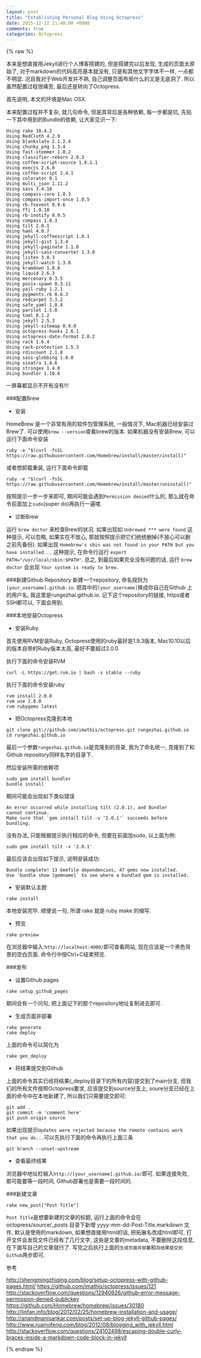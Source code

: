 ```yaml
---
layout: post
title: "Establishing Personal Blog Using Octopress"
date: 2015-12-22 21:40:00 +0800
comments: true
categories: Octopress
---
```


{% raw %}

本来是想直接用Jekyll进行个人博客搭建的, 但是搭建完以后发现, 生成的页面太原始了, 对于markdown的代码高亮基本就没有, 只是和其他文字字体不一样, 一点都不明显. 况且我对于Web开发并不熟, 自己调整页面布局什么的又是无底洞了. 所以虽然配置过程很痛苦, 最后还是转向了Octopress.

<!--More-->

首先说明, 本文的环境是Mac OSX.

本来配置过程并不复杂, 就几句命令, 但是其背后是各种依赖, 每一步都是坑, 先贴一下其中用到的Bundle的依赖, 让大家见识一下:

```
Using rake 10.4.2
Using RedCloth 4.2.9
Using blankslate 2.1.2.4
Using chunky_png 1.3.4
Using fast-stemmer 1.0.2
Using classifier-reborn 2.0.3
Using coffee-script-source 1.9.1.1
Using execjs 2.6.0
Using coffee-script 2.4.1
Using colorator 0.1
Using multi_json 1.11.2
Using sass 3.4.18
Using compass-core 1.0.3
Using compass-import-once 1.0.5
Using rb-fsevent 0.9.6
Using ffi 1.9.10
Using rb-inotify 0.9.5
Using compass 1.0.3
Using tilt 2.0.1
Using haml 4.0.7
Using jekyll-coffeescript 1.0.1
Using jekyll-gist 1.3.4
Using jekyll-paginate 1.1.0
Using jekyll-sass-converter 1.3.0
Using listen 3.0.3
Using jekyll-watch 1.3.0
Using kramdown 1.8.0
Using liquid 2.6.3
Using mercenary 0.3.5
Using posix-spawn 0.3.11
Using yajl-ruby 1.2.1
Using pygments.rb 0.6.3
Using redcarpet 3.3.2
Using safe_yaml 1.0.4
Using parslet 1.5.0
Using toml 0.1.2
Using jekyll 2.5.3
Using jekyll-sitemap 0.9.0
Using octopress-hooks 2.6.1
Using octopress-date-format 2.0.2
Using rack 1.6.4
Using rack-protection 1.5.3
Using rdiscount 2.1.8
Using sass-globbing 1.0.0
Using sinatra 1.4.6
Using stringex 1.4.0
Using bundler 1.10.6
```

一屏幕都显示不开有没有!!!

###配置Brew

* 安装

HomeBrew 是一个非常有用的软件包管理系统, 一般情况下, Mac机器已经安装过Brew了. 可以使用`brew --version`查看brew的版本. 如果机器没有安装Brew, 可以运行下面命令安装

```
ruby -e "$(curl -fsSL https://raw.githubusercontent.com/Homebrew/install/master/install)"
```

或者想卸载重装, 运行下面命令卸载

```
ruby -e "$(curl -fsSL https://raw.githubusercontent.com/Homebrew/install/master/uninstall)"
```

按照提示一步一步来即可, 期间可能会遇到`Permission denied`什么的, 那么就在命令前面加上`sudo`(super do)再执行一遍喽.

* 诊断Brew

运行 `brew doctor` 来检查Brew的状况. 
如果出现如 `Unbrewed *** were found` 这种提示, 可以忽略, 如果实在不放心, 那就按照提示把它们统统删掉(不放心可以删之前先备份).
如果出现 `Homebrew's sbin was not found in your PATH but you have installed...` 这种提示, 在命令行运行 `export PATH="/usr/local/sbin:$PATH"`.
总之, 到最后如果完全没有问题的话, 运行 `brew doctor` 会出现 `Your system is ready to brew.`

###新建Github Repository
新建一个repository, 命名规则为`[your_username].github.io`. 把其中的`[your_username]`换成你自己在Github 上的用户名, 我这里是rungezhai.github.io. 记下这个repository的链接, https或者SSH都可以, 下面会用到.

###本地安装Octopress


* 安装Ruby

首先使用RVM安装Ruby, Octopress使用的ruby最好是1.9.3版本, Mac10.10以后的版本自带的Ruby版本太高, 最好不要超过2.0.0

执行下面的命令安装RVM

```
curl -L https://get.rvm.io | bash -s stable --ruby
```

执行下面的命令安装ruby

```
rvm install 2.0.0
rvm use 2.0.0
rvm rubygems latest

```

* 把Octopress克隆到本地

```
git clone git://github.com/imathis/octopress.git rungezhai.github.io
cd rungezhai.github.io
```

最后一个参数`rungezhai.github.io`是克隆到的目录, 我为了命名统一, 克隆到了和Github repository同样名字的目录下.

然后安装所需的依赖项


```
sudo gem install bundler
bundle install
```

期间可能会出现如下类似错误

```
An error occurred while installing tilt (2.0.1), and Bundler
cannot continue.
Make sure that `gem install tilt -v '2.0.1'` succeeds before
bundling.
```

没有办法, 只能根据提示执行相应的命令, 但要在前面加sudo, 以上面为例:

```
sudo gem install tilt -v '2.0.1'
```

最后应该会出现如下提示, 说明安装成功:

```
Bundle complete! 13 Gemfile dependencies, 47 gems now installed.
Use `bundle show [gemname]` to see where a bundled gem is installed.

```

* 安装默认主题

```
rake install
```

本地安装完毕. 顺便说一句, 所谓 rake 就是 ruby make 的缩写.

* 预览

```
rake preview
```

在浏览器中输入:`http://localhost:4000/`即可查看网站, 现在应该是一个黑色背景的空白页面. 命令行中按Ctrl+C结束预览.


###发布

* 设置Github pages

```
rake setup_github_pages
```

期间会有一个问句, 把上面记下的那个repository地址复制进去即可.

* 生成页面并部署

```
rake generate
rake deploy
```

上面的命令可以简化为

```
rake gen_deploy
```

* 将结果提交到Github

上面的命令其实已经将结果(_deploy目录下的所有内容)提交到了main分支, 但我们的所有文件按照Octopress要求, 应该提交到source分支上, soure分支已经在上面的命令中在本地新建了, 所以我们只需要提交即可:

```
git add .
git commit -m 'comment here'
git push origin source
```

如果出现提示`Updates were rejected because the remote contains work that you do...`可以先执行下面的命令再执行上面三条

```
git branch --unset-upstream
```

* 查看最终结果

浏览器中地址栏输入`http://[your_username].github.io/`即可. 如果连接失败, 那可能要等一段时间, Github部署也是需要一段时间的.


###新建文章

```
rake new_post["Post Title"]
```

`Post Title`是想要新建的文章的标题, 运行上面的命令会在 octopress/source/_posts 目录下新增 yyyy-mm-dd-Post-Title.markdown 文件, 默认是使用的markdown, 如果想直接用html的话, 把拓展名改成html即可, 打开文件会发现文件已经有了几行文字, 这些是文章的metadata, 不要删除这段信息, 在下面写自己的文章就行了. 写完之后执行上面的`生成页面并部署`和`将结果提交到Github`两步即可.


参考

http://shengmingzhiqing.com/blog/setup-octopress-with-github-pages.html/
https://github.com/imathis/octopress/issues/121
http://stackoverflow.com/questions/12940626/github-error-message-permission-denied-publickey
https://github.com/Homebrew/homebrew/issues/30180
http://linfan.info/blog/2012/02/25/homebrew-installation-and-usage/
http://anandmanisankar.com/posts/set-up-blog-jekyll-github-pages/
http://www.ruanyifeng.com/blog/2012/08/blogging_with_jekyll.html
http://stackoverflow.com/questions/24102498/escaping-double-curly-braces-inside-a-markdown-code-block-in-jekyll

{% endraw %}
